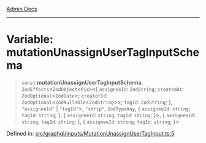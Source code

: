 [Admin Docs](/)

***

# Variable: mutationUnassignUserTagInputSchema

> `const` **mutationUnassignUserTagInputSchema**: `ZodEffects`\<`ZodObject`\<`Pick`\<\{ `assigneeId`: `ZodString`; `createdAt`: `ZodOptional`\<`ZodDate`\>; `creatorId`: `ZodOptional`\<`ZodNullable`\<`ZodString`\>\>; `tagId`: `ZodString`; \}, `"assigneeId"` \| `"tagId"`\>, `"strip"`, `ZodTypeAny`, \{ `assigneeId`: `string`; `tagId`: `string`; \}, \{ `assigneeId`: `string`; `tagId`: `string`; \}\>, \{ `assigneeId`: `string`; `tagId`: `string`; \}, \{ `assigneeId`: `string`; `tagId`: `string`; \}\>

Defined in: [src/graphql/inputs/MutationUnassignUserTagInput.ts:5](https://github.com/Sourya07/talawa-api/blob/61a1911602b2f0aac7635e08ae2918f4f768e8ff/src/graphql/inputs/MutationUnassignUserTagInput.ts#L5)
